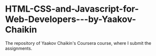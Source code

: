 # HTML-CSS-and-Javascript-for-Web-Developers---by-Yaakov-Chaikin
The repository of Yaakov Chaikin's Coursera course, where I submit the assignments.
